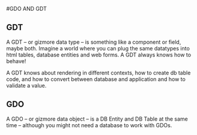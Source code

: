 #GDO AND GDT

## GDT
A GDT – or gizmore data type – is something like a component or field, maybe both.
Imagine a world where you can plug the same datatypes into html tables, database entities and web forms.
A GDT always knows how to behave!

A GDT knows about rendering in different contexts, how to create db table code, and how to convert between database and application and how to validate a value.

## GDO
A GDO – or gizmore data object – is a DB Entity and DB Table at the same time – although you might not need a database to work with GDOs.
